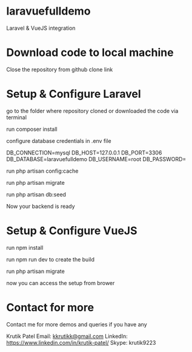 # laravuefulldemo

Laravel & VueJS integration

# Download code to local machine

Close the repository from github clone link

# Setup & Configure Laravel

go to the folder where repository cloned or downloaded the code via terminal

run composer install

configure database credentials in .env file

DB_CONNECTION=mysql
DB_HOST=127.0.0.1
DB_PORT=3306
DB_DATABASE=laravuefulldemo
DB_USERNAME=root
DB_PASSWORD=

run php artisan config:cache

run php artisan migrate

run php artisan db:seed

Now your backend is ready

# Setup & Configure VueJS

run npm install

run npm run dev to create the build

run php artisan migrate

now you can access the setup from brower 

# Contact for more 

Contact me for more demos and queries if you have any

Krutik Patel
Email: kkrutikk@gmail.com
LinkedIn: https://www.linkedin.com/in/krutik-patel/
Skype: krutik9223

